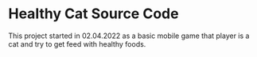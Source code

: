 # Healthy Cat Source Code
 This project started in 02.04.2022 as a basic mobile game that player is a cat and try to get feed with healthy foods.
